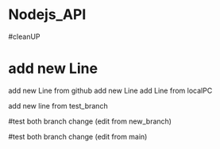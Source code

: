 # Nodejs_API
#cleanUP
# add new Line 
add new Line from github
add new Line
add Line from localPC 

add new line from test_branch


#test both branch change (edit from new_branch)

#test both branch change (edit from main)

